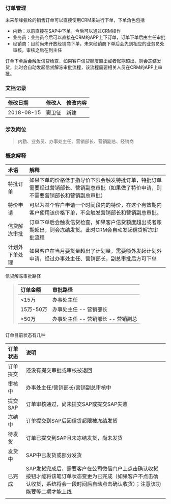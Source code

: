 ### 订单管理

未来华峰氨纶的销售订单可以直接使用CRM来进行下单，下单角色包括

* 内勤：以前直接在SAP中下单，今后可以通过CRM操作
* 业务员：业务员今后可以直接在CRM的APP上下订单，订单下单后由主任审批
* 经销商：目前尚未开放经销商下单，未来经销商下单后会先到相应的业务员处审核，审核之后在到主任

订单下单后会触发信贷检查，如果客户信贷额度超出或者账期超出，则会冻结发货，此时会自动发起信贷解冻审批流程，该流程需要相关人员在CRM的APP上审批。

### 文档记录

| 修改日期 | 修改人 | 修改内容 |
| :--- | :--- | :--- |
| 2018-08-15 | 窦卫征 | 新建 |

### 涉及岗位

> 内勤、业务员、办事处主任、营销部长、营销副总、经销商

### 概念解释

| 术语 | 解释 |
| :--- | :--- |
| 特批订单 | 如果下单的价格低于指导价下限会触发特批订单，特批订单需要经过营销部长、营销副总审批（如果做了特价申请，则不需要营销部长和营销副总审批） |
| 特价申请 | 可以为某个客户申请一个时间段内的特价，在这个有效期内客户使用该价格下单，不会触发营销部长和营销副总审批。 |
| 信贷解冻审批 | 订单下单后会触发信贷检查，如果客户信贷额度超出或者账期超出，则会冻结发货。此时CRM会自动发起信贷解冻审批流程 |
| 计划外下单处理 | 如果客户在当月要货量超出了计划量，需要额外发起计划外申请，经过办事处主任、营销部长，副总审批后方可下单 |

信贷解冻审批路径

> | 订单金额 | 审批路径 |
> | :--- | :--- |
> | &lt;15万 | 办事处主任 |
> | 15万-50万 | 办事处主任 -- 营销部长 |
> | &gt;50万 | 办事处主任 -- 营销部长 -- 营销副总 |

##### 

订单目前状态有几种

| 订单状态 | 说明 |
| :--- | :--- |
| 订单提交 | 还没有提交审批或审核被退回 |
| 审核中 | 办事处主任/营销部长/营销副总审核中 |
| 提交SAP | 订单审核通过，尚未提交SAP或提交SAP失败 |
| 冻结中 | 订单提交到SAP后因信贷超限被冻结发货 |
| 待发货 | 订单已提交到SAP且未冻结发货，尚未发货 |
| 发货中 | SAP中已发货或部分发货 |
| 已完成 | SAP发货完成后，需要客户在公司微信门户上点击确认收货按钮才能将该笔订单状态变更为已完成（如果客户不点击确认收货，系统将会一段时间后自动点击确认收货）；注意该功能要等二期才能上线 |
|  |  |

### 




